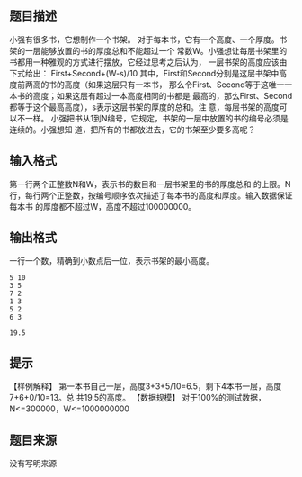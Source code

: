 


## 题目描述
小强有很多书，它想制作一个书架。
对于每本书，它有一个高度、一个厚度。书架的一层能够放置的书的厚度总和不能超过一个
常数W。小强想让每层书架里的书都用一种雅观的方式进行摆放，它经过思考之后认为，
一层书架的高度应该由下式给出：
First+Second+(W-s)/10
其中，First和Second分别是这层书架中高度前两高的书的高度（如果这层只有一本书，
那么令First、Second等于这唯一一本书的高度；如果这层有超过一本高度相同的书都是
最高的，那么First、Second都等于这个最高高度），s表示这层书架的厚度的总和。注
意，每层书架的高度可以不一样。
小强把书从1到N编号，它规定，书架的一层中放置的书的编号必须是连续的。小强想知
道，把所有的书都放进去，它的书架至少要多高呢？
## 输入格式
第一行两个正整数N和W，表示书的数目和一层书架里的书的厚度总和
的上限。N行，每行两个正整数，按编号顺序依次描述了每本书的高度和厚度。输入数据保证每本书
的厚度都不超过W，高度不超过100000000。
## 输出格式
一行一个数，精确到小数点后一位，表示书架的最小高度。

```input1
5 10
3 5
7 2
1 3
5 2
6 3

```
```output1
19.5
```

## 提示
【样例解释】
第一本书自己一层，高度3+3+5/10=6.5，剩下4本书一层，高度7+6+0/10=13。总
共19.5的高度。
【数据规模】
对于100%的测试数据，N<=300000，W<=1000000000
## 题目来源
没有写明来源


